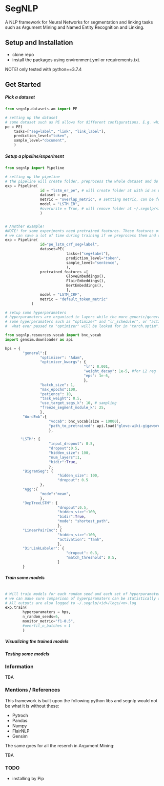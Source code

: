 


# SegNLP

A NLP framework for Neural Networks for segmentation and linking tasks such as Argument Mining and Named Entity Recognition and Linking.


## Setup and Installation

- clone repo
- install the packages using environment.yml or requirements.txt.

NOTE! only tested with python==3.7.4 

## Get Started

##### Pick a dataset

```python
from segnlp.datasets.am import PE

# setting up the dataset
# some dataset such as PE allows for different configurations. E.g. which tasks to perform or which level a sample is on
pe = PE(
    tasks=["seg+label", "link", "link_label"],
    prediction_level="token",
    sample_level="document",
    )
```

##### Setup a pipeline/experiment

```python
from segnlp import Pipeline

# setting up the pipeline  
# the pipeline will create folder, preprocess the whole dataset and do all preparation needed to start training.
exp = Pipeline(
                id = "lstm_er_pe", # will create folder at with id as name at ~/.segnlp/<id>/ 
                dataset = pe,
                metric = "overlap_metric", # settting metric, can be found in segnlp.metrics
                model = "LSTM_ER",
                #overwrite = True, # will remove folder at ~/.segnlp/<id> and create new one
                )


# Another example!
#NOTE! for some experiments need pretrained features. These features often take a long time to extract which means
# we can save a lot of time during training if we preprocess them and save them to disk. The Pipeline takes care of that!
exp = Pipeline(
                id="pe_lstm_crf_seg+label",
                dataset=PE( 
                            tasks=["seg+label"],
                            prediction_level="token",
                            sample_level="sentence",
                            ),
                pretrained_features =[
                            GloveEmbeddings(),
                            FlairEmbeddings(),
                            BertEmbeddings(),
                            ],
                model = "LSTM_CRF",
                metric = "default_token_metric"
            )
```



```python
# setup some hyperparamaters
# hyperparamaters are organized in layers while the more generic/general hyperparamaters are under "general"
# some hyperparamaters such as "optimizer" and "lr_scheduler", or "activation" will jack right into pytorch, i.e.
#  what ever passed to "optimizer" will be looked for in "torch.optim".

from segnlp.resources.vocab import bnc_vocab
import gensim.downloader as api

hps = {
        "general":{
                "optimizer": "Adam",
                "optimizer_kwargs": {
                                    "lr": 0.001,
                                    "weight_decay": 1e-5, #for L2 reg
                                    "eps": 1e-6, 
                                    },
                "batch_size": 1,
                "max_epochs":100,
                "patience": 10,
                "task_weight": 0.5,
                "use_target_segs_k": 10, # sampling
                "freeze_segment_module_k": 25,
                },
        "WordEmb":{
                    "vocab": bnc_vocab(size = 10000),
                    "path_to_pretrained": api.load("glove-wiki-gigaword-50", return_path=True)        
                    },

       "LSTM": {   
                    "input_dropout": 0.5,
                    "dropout":0.5,
                    "hidden_size": 100,
                    "num_layers":1,
                    "bidir":True,
                    },
        "BigramSeg": {
                        "hidden_size": 100,
                        "dropout": 0.5
                },
        "Agg":{
                "mode":"mean",
                },
        "DepTreeLSTM": {
                        "dropout":0.5,
                        "hidden_size":100,
                        "bidir":True,
                        "mode": "shortest_path",
                        },
        "LinearPairEnc": {
                        "hidden_size":100,
                        "activation": "Tanh",
                        },
        "DirLinkLabeler": {
                            "dropout": 0.3,
                            "match_threshold": 0.5,
                        }
        }
```



##### Train some models

```python

# Will train models for each random seed and each set of hyperparamaters given. We train over n random seeds so 
# we can make sure comparison of hyperparamaters can be statistically significance. We follow the method outlined here [REF]
# All outputs are also logged to ~/.segnlp/<id>/logs/<n>.log
exp.train(
        hyperparamaters = hps,
        n_random_seeds=6,
        monitor_metric="f1-0.5",
        #overfit_n_batches = 1
        )
```

##### Visualizing the trained models


##### Testing some models


### Information

TBA

### Mentions / References

This framework is built upon the following python libs and segnlp would not be what it is without these:

- Pytroch
- Pandas
- Numpy
- FlairNLP
- Gensim


The same goes for all the reserch in Argument Mining:

TBA

### TODO

- installing by Pip